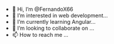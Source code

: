 - 👋 Hi, I’m @FernandoX66
- 👀 I’m interested in web development...
- 🌱 I’m currently learning Angular...
- 💞️ I’m looking to collaborate on ...
- 📫 How to reach me ...

<!---
FernandoX66/FernandoX66 is a ✨ special ✨ repository because its `README.md` (this file) appears on your GitHub profile.
You can click the Preview link to take a look at your changes.
--->
